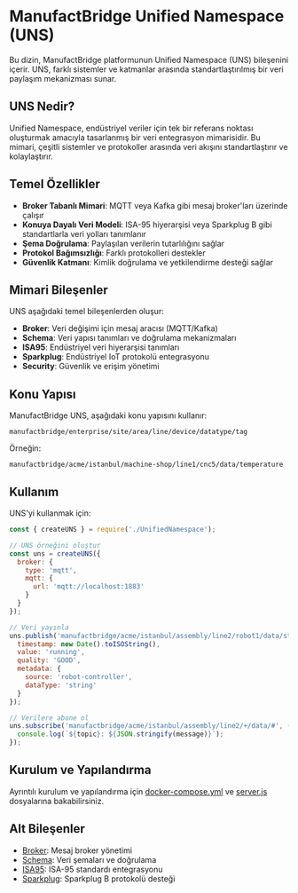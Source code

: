 # ManufactBridge Unified Namespace (UNS)

Bu dizin, ManufactBridge platformunun Unified Namespace (UNS) bileşenini içerir. UNS, farklı sistemler ve katmanlar arasında standartlaştırılmış bir veri paylaşım mekanizması sunar.

## UNS Nedir?

Unified Namespace, endüstriyel veriler için tek bir referans noktası oluşturmak amacıyla tasarlanmış bir veri entegrasyon mimarisidir. Bu mimari, çeşitli sistemler ve protokoller arasında veri akışını standartlaştırır ve kolaylaştırır.

## Temel Özellikler

- **Broker Tabanlı Mimari**: MQTT veya Kafka gibi mesaj broker'ları üzerinde çalışır
- **Konuya Dayalı Veri Modeli**: ISA-95 hiyerarşisi veya Sparkplug B gibi standartlarla veri yolları tanımlanır
- **Şema Doğrulama**: Paylaşılan verilerin tutarlılığını sağlar
- **Protokol Bağımsızlığı**: Farklı protokolleri destekler
- **Güvenlik Katmanı**: Kimlik doğrulama ve yetkilendirme desteği sağlar

## Mimari Bileşenler

UNS aşağıdaki temel bileşenlerden oluşur:

- **Broker**: Veri değişimi için mesaj aracısı (MQTT/Kafka)
- **Schema**: Veri yapısı tanımları ve doğrulama mekanizmaları
- **ISA95**: Endüstriyel veri hiyerarşisi tanımları
- **Sparkplug**: Endüstriyel IoT protokolü entegrasyonu
- **Security**: Güvenlik ve erişim yönetimi

## Konu Yapısı

ManufactBridge UNS, aşağıdaki konu yapısını kullanır:

```
manufactbridge/enterprise/site/area/line/device/datatype/tag
```

Örneğin:
```
manufactbridge/acme/istanbul/machine-shop/line1/cnc5/data/temperature
```

## Kullanım

UNS'yi kullanmak için:

```javascript
const { createUNS } = require('./UnifiedNamespace');

// UNS örneğini oluştur
const uns = createUNS({
  broker: {
    type: 'mqtt',
    mqtt: {
      url: 'mqtt://localhost:1883'
    }
  }
});

// Veri yayınla
uns.publish('manufactbridge/acme/istanbul/assembly/line2/robot1/data/status', {
  timestamp: new Date().toISOString(),
  value: 'running',
  quality: 'GOOD',
  metadata: {
    source: 'robot-controller',
    dataType: 'string'
  }
});

// Verilere abone ol
uns.subscribe('manufactbridge/acme/istanbul/assembly/line2/+/data/#', (topic, message) => {
  console.log(`${topic}: ${JSON.stringify(message)}`);
});
```

## Kurulum ve Yapılandırma

Ayrıntılı kurulum ve yapılandırma için [docker-compose.yml](./docker-compose.yml) ve [server.js](./server.js) dosyalarına bakabilirsiniz.

## Alt Bileşenler

- [Broker](./broker/README.md): Mesaj broker yönetimi
- [Schema](./schema/README.md): Veri şemaları ve doğrulama
- [ISA95](./ISA95/README.md): ISA-95 standardı entegrasyonu
- [Sparkplug](./Sparkplug/README.md): Sparkplug B protokolü desteği